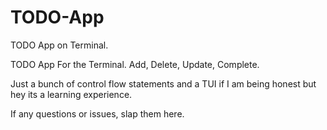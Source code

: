 # TODO-App
TODO App on Terminal.

TODO App For the Terminal.
Add, Delete, Update, Complete.

Just a bunch of control flow statements and a TUI if I am being honest but hey its a learning experience.

If any questions or issues, slap them here.
